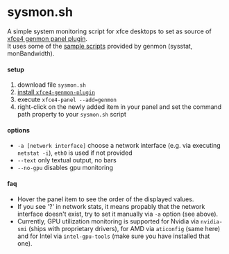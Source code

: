 # sysmon.sh
A simple system monitoring script for xfce desktops to set as source of [xfce4 genmon panel plugin](https://gitlab.xfce.org/panel-plugins/xfce4-genmon-plugin).  
It uses some of the [sample scripts](https://gitlab.xfce.org/panel-plugins/xfce4-genmon-plugin/-/blob/master/scripts/) provided by genmon (sysstat, monBandwidth).
#### setup
1. download file `sysmon.sh`
2. [install `xfce4-genmon-plugin`](http://polemix.dx.am/sysmon/genmon.php)
3. execute `xfce4-panel --add=genmon`
4. right-click on the newly added item in your panel and set the command path property to your `sysmon.sh` script
#### options
 - `-a [network interface]` choose a network interface (e.g. via executing `netstat -i`), `eth0` is used if not provided
 - `--text` only textual output, no bars
 - `--no-gpu` disables gpu monitoring
#### faq
 - Hover the panel item to see the order of the displayed values.
 - If you see '?' in network stats, it means propably that the network interface doesn't exist, try to set it manually via `-a` option (see above).
 - Currently, GPU utilization monitoring is supported for Nvidia via `nvidia-smi` (ships with proprietary drivers), for AMD via `aticonfig` (same here) and for Intel via `intel-gpu-tools` (make sure you have installed that one).
 
